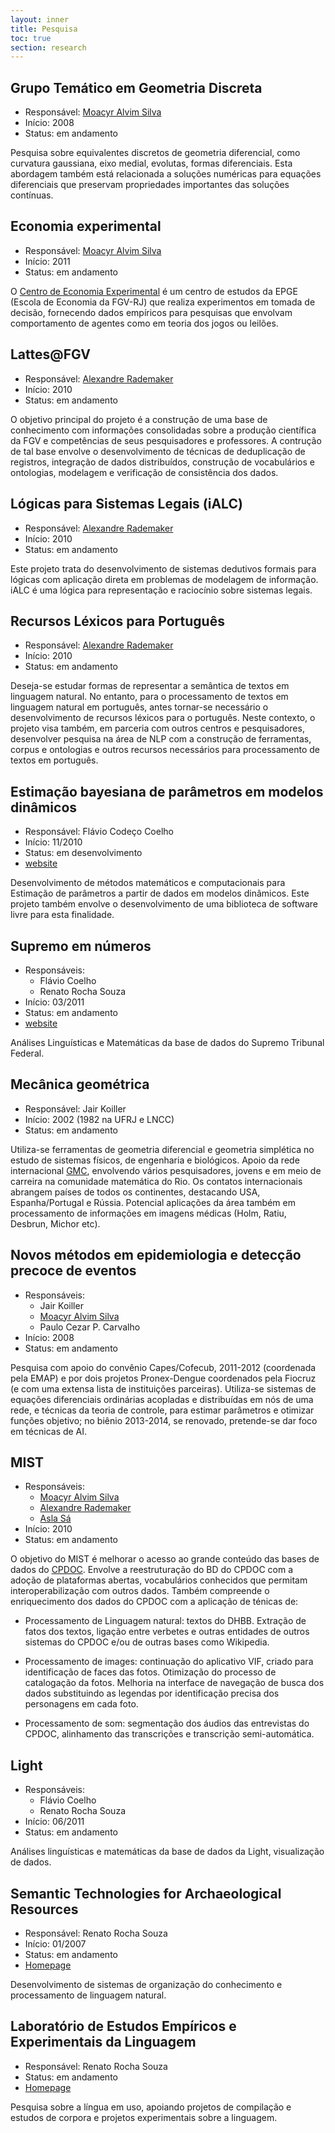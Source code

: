 ```yaml
---
layout: inner
title: Pesquisa
toc: true
section: research
---
```


## Grupo Temático em Geometria Discreta

- Responsável: [Moacyr Alvim Silva](/people/moacyr.silva.html)
- Início: 2008 
- Status: em andamento

Pesquisa sobre equivalentes discretos de geometria diferencial, como
curvatura gaussiana, eixo medial, evolutas, formas diferenciais. Esta
abordagem também está relacionada a soluções numéricas para equações
diferenciais que preservam propriedades importantes das soluções
contínuas.

## Economia experimental

- Responsável: [Moacyr Alvim Silva](/people/moacyr.silva.html)
- Início: 2011 
- Status: em andamento

O [Centro de Economia Experimental](http://epge.fgv.br/pt/pesquisa/centro-estudos/cee)
é um centro de estudos da EPGE (Escola de Economia da FGV-RJ) que
realiza experimentos em tomada de decisão, fornecendo dados empíricos
para pesquisas que envolvam comportamento de agentes como em teoria
dos jogos ou leilões.

## Lattes@FGV

- Responsável: [Alexandre Rademaker](/people/alexandre.rademaker.html)
- Início: 2010
- Status: em andamento

O objetivo principal do projeto é a construção de uma base de
conhecimento com informações consolidadas sobre a produção científica
da FGV e competências de seus pesquisadores e professores. A contrução
de tal base envolve o desenvolvimento de técnicas de deduplicação de
registros, integração de dados distribuídos, construção de
vocabulários e ontologias, modelagem e verificação de consistência dos
dados.

## Lógicas para Sistemas Legais (iALC) 

- Responsável: [Alexandre Rademaker](/people/alexandre.rademaker.html)
- Início: 2010
- Status: em andamento

Este projeto trata do desenvolvimento de sistemas dedutivos formais
para lógicas com aplicação direta em problemas de modelagem de
informação. iALC é uma lógica para representação e raciocínio sobre
sistemas legais.

## Recursos Léxicos para Português 

- Responsável: [Alexandre Rademaker](/people/alexandre.rademaker.html)
- Início: 2010
- Status: em andamento

Deseja-se estudar formas de representar a semântica de textos em
linguagem natural. No entanto, para o processamento de textos em
linguagem natural em português, antes tornar-se necessário o
desenvolvimento de recursos léxicos para o português. Neste contexto,
o projeto visa também, em parceria com outros centros e pesquisadores,
desenvolver pesquisa na área de NLP com a construção de ferramentas,
corpus e ontologias e outros recursos necessários para processamento
de textos em português.

## Estimação bayesiana de parâmetros em modelos dinâmicos

- Responsável: Flávio Codeço Coelho
- Início: 11/2010
- Status: em desenvolvimento
- [website](http://code.google.com/p/bayesian-inference)

Desenvolvimento de métodos matemáticos e computacionais para Estimação
de parâmetros a partir de dados em modelos dinâmicos. Este projeto
também envolve o desenvolvimento de uma biblioteca de software livre
para esta finalidade. 

## Supremo em números

- Responsáveis: 
  - Flávio Coelho
  - Renato Rocha Souza
- Início: 03/2011
- Status: em andamento
- [website](http://www.supremoemnumeros.com.br/)

Análises Linguísticas e Matemáticas da base de dados do Supremo
Tribunal Federal.

## Mecânica geométrica

- Responsável: Jair Koiller 
- Início: 2002 (1982 na UFRJ e LNCC)
- Status: em andamento

Utiliza-se ferramentas de geometria diferencial e geometria simplética
no estudo de sistemas físicos, de engenharia e biológicos. Apoio da
rede internacional [GMC](http://www.gmcnetwork.org), envolvendo vários
pesquisadores, jovens e em meio de carreira na comunidade matemática
do Rio. Os contatos internacionais abrangem países de todos os
continentes, destacando USA, Espanha/Portugal e Rússia. Potencial
aplicações da área também em processamento de informações em imagens
médicas (Holm, Ratiu, Desbrun, Michor etc).

## Novos métodos em epidemiologia e detecção precoce de eventos

- Responsáveis: 
  - Jair Koiller
  - [Moacyr Alvim Silva](/people/moacyr.silva.html)
  - Paulo Cezar P. Carvalho
- Início: 2008
- Status: em andamento

Pesquisa com apoio do convênio Capes/Cofecub, 2011-2012 (coordenada
pela EMAP) e por dois projetos Pronex-Dengue coordenados pela Fiocruz
(e com uma extensa lista de instituições parceiras). Utiliza-se
sistemas de equações diferenciais ordinárias acopladas e distribuídas 
em nós de uma rede, e técnicas da teoria de controle, para estimar
parâmetros e otimizar funções objetivo; no biênio 2013-2014, se
renovado, pretende-se dar foco em técnicas de AI.


## MIST

- Responsáveis:
  - [Moacyr Alvim Silva](/people/moacyr.silva.html)
  - [Alexandre Rademaker](/people/alexandre.rademaker.html)
  - [Asla Sá](/people/asla.sa.html)
- Início: 2010
- Status: em andamento

O objetivo do MIST é melhorar o acesso ao grande conteúdo das bases de
dados do [CPDOC](http://cpdoc.fgv.br). Envolve a reestruturação do BD
do CPDOC com a adoção de plataformas abertas, vocabulários conhecidos
que permitam interoperabilização com outros dados. Também compreende o
enriquecimento dos dados do CPDOC com a aplicação de ténicas de:

- Processamento de Linguagem natural: textos do DHBB. Extração de
  fatos dos textos, ligação entre verbetes e outras entidades de
  outros sistemas do CPDOC e/ou de outras bases como Wikipedia.

- Processamento de images: continuação do aplicativo VIF, criado para
  identificação de faces das fotos. Otimização do processo de
  catalogação da fotos. Melhoria na interface de navegação de busca
  dos dados substituindo as legendas por identificação precisa dos
  personagens em cada foto.

- Processamento de som: segmentação dos áudios das entrevistas do
  CPDOC, alinhamento das transcrições e transcrição semi-automática.


## Light

- Responsáveis:
  - Flávio Coelho 
  - Renato Rocha Souza
- Início: 06/2011
- Status: em andamento

Análises linguísticas e matemáticas da base de dados da Light,
visualização de dados.


## Semantic Technologies for Archaeological Resources

- Responsável: Renato Rocha Souza
- Início: 01/2007
- Status: em andamento
- [Homepage](http://hypermedia.research.glam.ac.uk/people/rsouza/)

Desenvolvimento de sistemas de organização do conhecimento e 
processamento de linguagem natural.

## Laboratório de Estudos Empíricos e Experimentais da Linguagem

- Responsável: Renato Rocha Souza
- Status: em andamento
- [Homepage](http://www.letras.ufmg.br/CMS/index.asp?pasta=leel&path=inicial.asp&pagina=inicial.asp)
  
Pesquisa sobre a língua em uso, apoiando projetos de compilação e
estudos de corpora e projetos experimentais sobre a linguagem.

